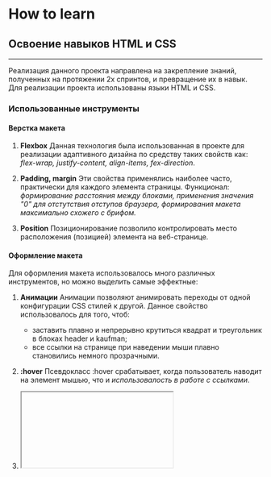 # How to learn
## Освоение навыков HTML и CSS
------
Реализация данного проекта направлена на закрепление знаний, полученных на протяжении 2х спринтов, и превращение их в навык.
Для реализации проекта использованы языки HTML и CSS.

### Использованные инструменты
####  Верстка макета

 1. **Flexbox**
 Данная технология была использованная в проекте для реализации адаптивного дизайна по средству таких свойств как: *flex-wrap, justify-content, align-items, fex-direction*.

 2. **Padding, margin**
 Эти свойства применялись наиболее часто, практически для каждого элемента страницы. Функционал: *формирование расстояния между блоками, применения значения "0" для отстутствия отступов браузера, формирования макета максимально схожего с брифом.*

 3. **Position**
 Позиционирование позволило контролировать место расположения (позицией) элемента на веб-странице.

####  Оформление макета
 Для оформления макета использовалось много различных инструментов, но можно выделить самые эффектные:

 1. **Анимации**
 Анимации позволяют анимировать переходы от одной конфигурации CSS стилей к другой. Данное свойство использовалось для того, чтоб:
    * заставить плавно и непрерывно крутиться квадрат и треугольник в блоках header и kaufman;
    * все ссылки на странице при наведении мыши плавно становились немного прозрачными.

 2. **:hover**
 Псевдокласс :hover срабатывает, когда пользователь наводит на элемент мышью, что и *использовалость в работе с ссылками*.

 3. **<iframe>**
 Данный тег создает плавающий фрейм, который находится внутри обычного документа, он позволяет загружать в область заданных размеров любые другие независимые документы. *В работе данный тег использовался для вставки видео с YouTube.*

 4.  **Картинки**
 Картинки это важная часть страницы, которая была реализована по средству таких инструментов как:
    * тег <img>;
    * свойство background-image.

####  Бэм

 *БЭМ — принцип разделения интерфейса на независимые блоки.*

 Данная методология применена во всем проекте для:
    * написания самодокументируемого кода;
    * решения проблемы повторного использования частей кода.


**После применения всех выше перечисленных инструментов, проект удолось сверстать в соответствии с представленным брифом и чеклистом.**



